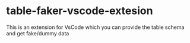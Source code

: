 # table-faker-vscode-extesion
This is an extension for VsCode which you can provide the table schema and get fake/dummy data
